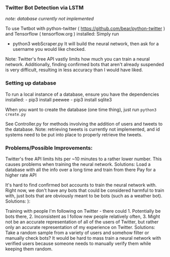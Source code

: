 ### Twitter Bot Detection via LSTM
*note: database currently not implemented*


To use Twtbot with python-twitter ( https://github.com/bear/python-twitter ) and Tensorflow ( tensorflow.org ) installed:
Simply run
- python3 webScraper.py
It will build the neural network, then ask for a username you would like checked.


Note:
Twitter's free API vastly limits how much you can train a neural network. Additionally, finding confirmed bots that aren't already suspended is very difficult, resulting in less accuracy than I would have liked.


### Setting up database
To run a local instance of a database, ensure you have the dependencies installed:
	- pip3 install peewee
	- pip3 install sqlite3

When you want to create the database (one time thing), just run
``` python3 create.py ``` 

See Controller.py for methods involving the addition of users and tweets to the database.
Note: retrieving tweets is currently not implemented, and id systems need to be put into place to properly retrieve the tweets.

### Problems/Possible Improvements:

Twitter's free API limits hits per ~10 minutes to a rather lower number. This causes problems when training the neural network.
Solutions:
Load a database with all the info over a long time and train from there
Pay for a higher rate API

It's hard to find confirmed bot accounts to train the neural network with. Right now, we don't have any bots that could be considered harmful to train with, just bots that are obviously meant to be bots (such as a weather bot).
Solutions:
):

Training with people I'm following on Twitter - there could 1. Potentially be bots there, 2. Inconsistent as I follow new people relatively often, 3. Might not be an accurate representation of all of the users of Twitter, but rather only an accurate representation of my experience on Twitter.
Solutions: Take a random sample from a variety of users and somehow filter or manually check bots? It would be hard to mass train a neural network with verified users because someone needs to manually verify them while keeping them random.

